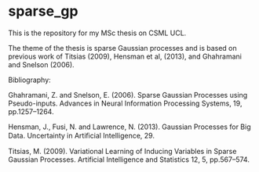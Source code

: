 # sparse_gp
This is the repository for my MSc thesis on CSML UCL. 

The theme of the thesis is sparse Gaussian processes and is based on previous work of Titsias (2009), Hensman et al, (2013), and Ghahramani and Snelson (2006).



Bibliography:

Ghahramani, Z. and Snelson, E. (2006). Sparse Gaussian Processes using Pseudo-inputs. Advances in Neural Information Processing Systems, 19, pp.1257–1264.

Hensman, J., Fusi, N. and Lawrence, N. (2013). Gaussian Processes for Big Data. Uncertainty in Artiﬁcial Intelligence, 29.

Titsias, M. (2009). Variational Learning of Inducing Variables in Sparse Gaussian Processes. Artificial Intelligence and Statistics 12, 5, pp.567–574.
